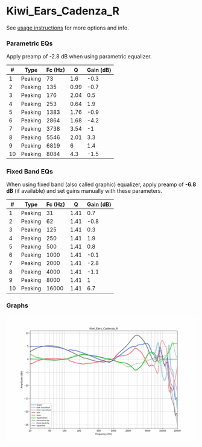 # Kiwi_Ears_Cadenza_R
See [usage instructions](https://github.com/jaakkopasanen/AutoEq#usage) for more options and info.

### Parametric EQs
Apply preamp of -2.8 dB when using parametric equalizer.

|   # | Type    |   Fc (Hz) |    Q |   Gain (dB) |
|-----|---------|-----------|------|-------------|
|   1 | Peaking |        73 | 1.6  |        -0.3 |
|   2 | Peaking |       135 | 0.99 |        -0.7 |
|   3 | Peaking |       176 | 2.04 |         0.5 |
|   4 | Peaking |       253 | 0.64 |         1.9 |
|   5 | Peaking |      1383 | 1.76 |        -0.9 |
|   6 | Peaking |      2864 | 1.68 |        -4.2 |
|   7 | Peaking |      3738 | 3.54 |        -1   |
|   8 | Peaking |      5546 | 2.01 |         3.3 |
|   9 | Peaking |      6819 | 6    |         1.4 |
|  10 | Peaking |      8084 | 4.3  |        -1.5 |

### Fixed Band EQs
When using fixed band (also called graphic) equalizer, apply preamp of **-6.8 dB** (if available) and set gains manually with these parameters.

|   # | Type    |   Fc (Hz) |    Q |   Gain (dB) |
|-----|---------|-----------|------|-------------|
|   1 | Peaking |        31 | 1.41 |         0.7 |
|   2 | Peaking |        62 | 1.41 |        -0.8 |
|   3 | Peaking |       125 | 1.41 |         0.3 |
|   4 | Peaking |       250 | 1.41 |         1.9 |
|   5 | Peaking |       500 | 1.41 |         0.8 |
|   6 | Peaking |      1000 | 1.41 |        -0.1 |
|   7 | Peaking |      2000 | 1.41 |        -2.8 |
|   8 | Peaking |      4000 | 1.41 |        -1.1 |
|   9 | Peaking |      8000 | 1.41 |         1   |
|  10 | Peaking |     16000 | 1.41 |         6.7 |

### Graphs
![](./Kiwi_Ears_Cadenza_R.png)
